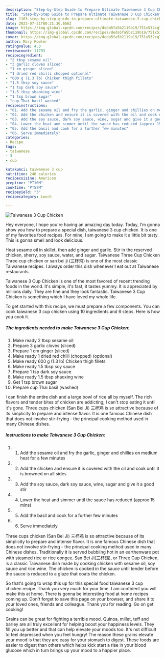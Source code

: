 ```yaml
---
description: "Step-by-Step Guide to Prepare Ultimate Taiwanese 3 Cup Chicken"
title: "Step-by-Step Guide to Prepare Ultimate Taiwanese 3 Cup Chicken"
slug: 1163-step-by-step-guide-to-prepare-ultimate-taiwanese-3-cup-chicken
date: 2022-07-31T00:31:36.656Z
image: https://img-global.cpcdn.com/recipes/deda5fa5b2119b19/751x532cq70/taiwanese-3-cup-chicken-recipe-main-photo.jpg
thumbnail: https://img-global.cpcdn.com/recipes/deda5fa5b2119b19/751x532cq70/taiwanese-3-cup-chicken-recipe-main-photo.jpg
cover: https://img-global.cpcdn.com/recipes/deda5fa5b2119b19/751x532cq70/taiwanese-3-cup-chicken-recipe-main-photo.jpg
author: Mary Fowler
ratingvalue: 4.3
reviewcount: 11793
recipeingredient:
- "2 tbsp sesame oil"
- "3 garlic cloves sliced"
- "1 cm ginger sliced"
- "1 dried red chilli chopped optional"
- "600 g (1.3 lb) Chicken thigh fillets"
- "1.5 tbsp soy sauce"
- "1 tsp dark soy sauce"
- "1.5 tbsp shaoxing wine"
- "1 tsp brown sugar"
- "cup Thai basil washed"
recipeinstructions:
- "01. Add the sesame oil and fry the garlic, ginger and chillies on medium heat for a few minutes"
- "02. Add the chicken and ensure it is covered with the oil and cook until it is browned on all sides"
- "03. Add the soy sauce, dark soy sauce, wine, sugar and give it a good stir"
- "04. Lower the heat and simmer until the sauce has reduced (approx 15 mins)"
- "05. Add the basil and cook for a further few minutes"
- "06. Serve immediately"
categories:
- Recipe
tags:
- taiwanese
- 3
- cup

katakunci: taiwanese 3 cup 
nutrition: 246 calories
recipecuisine: American
preptime: "PT10M"
cooktime: "PT57M"
recipeyield: "3"
recipecategory: Lunch

---
```



![Taiwanese 3 Cup Chicken](https://img-global.cpcdn.com/recipes/deda5fa5b2119b19/751x532cq70/taiwanese-3-cup-chicken-recipe-main-photo.jpg)

Hey everyone, I hope you're having an amazing day today. Today, I'm gonna show you how to prepare a special dish, taiwanese 3 cup chicken. It is one of my favorites food recipes. For mine, I am going to make it a little bit tasty. This is gonna smell and look delicious.

Heat sesame oil in skillet, then add ginger and garlic. Stir in the reserved chicken, sherry, soy sauce, water, and sugar. Taiwanese Three Cup Chicken Three cup chicken or san bei ji (三杯鸡) is one of the most classic Taiwanese recipes. I always order this dish whenever I eat out at Taiwanese restaurants.

Taiwanese 3 Cup Chicken is one of the most favored of recent trending foods in the world. It's simple, it's fast, it tastes yummy. It is appreciated by millions daily. They are fine and they look fantastic. Taiwanese 3 Cup Chicken is something which I have loved my whole life.


To get started with this recipe, we must prepare a few components. You can cook taiwanese 3 cup chicken using 10 ingredients and 6 steps. Here is how you cook it.

<!--inarticleads1-->

##### The ingredients needed to make Taiwanese 3 Cup Chicken:

1. Make ready 2 tbsp sesame oil
1. Prepare 3 garlic cloves (sliced)
1. Prepare 1 cm ginger (sliced)
1. Make ready 1 dried red chilli (chopped) (optional)
1. Make ready 600 g (1.3 lb) Chicken thigh fillets
1. Make ready 1.5 tbsp soy sauce
1. Prepare 1 tsp dark soy sauce
1. Make ready 1.5 tbsp shaoxing wine
1. Get 1 tsp brown sugar
1. Prepare cup Thai basil (washed)


I can finish the entire dish and a large bowl of rice all by myself. The rich flavors and tender bites of chicken are addicting, I can&#39;t stop eating it until it&#39;s gone. Three cups chicken (San Bei Ji) 三杯鸡 is so attractive because of its simplicity to prepare and intense flavor. It is one famous Chinese dish that does not involve stir-frying - the principal cooking method used in many Chinese dishes. 

<!--inarticleads2-->

##### Instructions to make Taiwanese 3 Cup Chicken:

1. 01. Add the sesame oil and fry the garlic, ginger and chillies on medium heat for a few minutes
1. 02. Add the chicken and ensure it is covered with the oil and cook until it is browned on all sides
1. 03. Add the soy sauce, dark soy sauce, wine, sugar and give it a good stir
1. 04. Lower the heat and simmer until the sauce has reduced (approx 15 mins)
1. 05. Add the basil and cook for a further few minutes
1. 06. Serve immediately


Three cups chicken (San Bei Ji) 三杯鸡 is so attractive because of its simplicity to prepare and intense flavor. It is one famous Chinese dish that does not involve stir-frying - the principal cooking method used in many Chinese dishes. Traditionally it is served bubbling hot in an earthenware pot with steamed rice or rice congee. San Bei Ji(三杯鷄), or Three Cup Chicken, is a classic Taiwanese dish made by cooking chicken with sesame oil, soy sauce and rice wine. The chicken is cooked in the sauce until tender before the sauce is reduced to a glaze that coats the chicken. 

So that's going to wrap this up for this special food taiwanese 3 cup chicken recipe. Thank you very much for your time. I am confident you will make this at home. There is gonna be interesting food at home recipes coming up. Don't forget to save this page on your browser, and share it to your loved ones, friends and colleague. Thank you for reading. Go on get cooking!

Grains can be great for fighting a terrible mood. Quinoa, millet, teff and barley are all truly excellent for helping boost your happiness levels. They fill you up better and that can help elevate your moods too. It's not difficult to feel depressed when you feel hungry! The reason these grains elevate your mood is that they are easy for your stomach to digest. These foods are easier to digest than others which helps kick start a rise in your blood glucose which in turn brings up your mood to a happier place.
